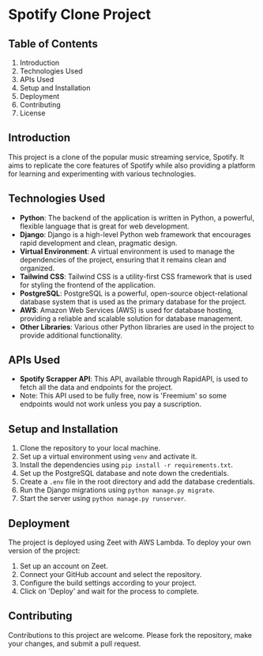 # Spotify Clone Project

## Table of Contents
1. Introduction
2. Technologies Used
3. APIs Used
4. Setup and Installation
5. Deployment
6. Contributing
7. License

## Introduction
This project is a clone of the popular music streaming service, Spotify. It aims to replicate the core features of Spotify while also providing a platform for learning and experimenting with various technologies.

## Technologies Used
- **Python**: The backend of the application is written in Python, a powerful, flexible language that is great for web development.
- **Django**: Django is a high-level Python web framework that encourages rapid development and clean, pragmatic design.
- **Virtual Environment**: A virtual environment is used to manage the dependencies of the project, ensuring that it remains clean and organized.
- **Tailwind CSS**: Tailwind CSS is a utility-first CSS framework that is used for styling the frontend of the application.
- **PostgreSQL**: PostgreSQL is a powerful, open-source object-relational database system that is used as the primary database for the project.
- **AWS**: Amazon Web Services (AWS) is used for database hosting, providing a reliable and scalable solution for database management.
- **Other Libraries**: Various other Python libraries are used in the project to provide additional functionality.

## APIs Used
- **Spotify Scrapper API**: This API, available through RapidAPI, is used to fetch all the data and endpoints for the project.
- Note: This API used to be fully free, now is 'Freemium' so some endpoints would not work unless you pay a suscription. 

## Setup and Installation
1. Clone the repository to your local machine.
2. Set up a virtual environment using `venv` and activate it.
3. Install the dependencies using `pip install -r requirements.txt`.
4. Set up the PostgreSQL database and note down the credentials.
5. Create a `.env` file in the root directory and add the database credentials.
6. Run the Django migrations using `python manage.py migrate`.
7. Start the server using `python manage.py runserver`.

## Deployment
The project is deployed using Zeet with AWS Lambda. To deploy your own version of the project:
1. Set up an account on Zeet.
2. Connect your GitHub account and select the repository.
3. Configure the build settings according to your project.
4. Click on 'Deploy' and wait for the process to complete.

## Contributing
Contributions to this project are welcome. Please fork the repository, make your changes, and submit a pull request.
